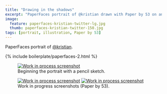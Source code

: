 ```yaml
---
title: "Drawing in the shadows"
excerpt: "PaperFaces portrait of @kristian drawn with Paper by 53 on an iPad."
image: 
  feature: paperfaces-kristian-twitter-lg.jpg
  thumb: paperfaces-kristian-twitter-150.jpg
tags: [portrait, illustration, Paper by 53]
---
```


PaperFaces portrait of <a href="http://twitter.com/kristian">@kristian</a>.

{% include boilerplate/paperfaces-2.html %}

<figure>
	<a href="{{ site.url }}/assets/images/paperfaces-kristian-process-1-lg.jpg"><img src="{{ site.url }}/assets/images/paperfaces-kristian-process-1-750.jpg" alt="Work in process screenshot"></a>
	<figcaption>Beginning the portrait with a pencil sketch.</figcaption>
</figure>

<figure class="half">
	<a href="{{ site.url }}/assets/images/paperfaces-kristian-process-2-lg.jpg"><img src="{{ site.url }}/assets/images/paperfaces-kristian-process-2-600.jpg" alt="Work in process screenshot"></a>
	<a href="{{ site.url }}/assets/images/paperfaces-kristian-process-3-lg.jpg"><img src="{{ site.url }}/assets/images/paperfaces-kristian-process-3-600.jpg" alt="Work in process screenshot"></a>
	<figcaption>Work in progress screenshots (Paper by 53).</figcaption>
</figure>